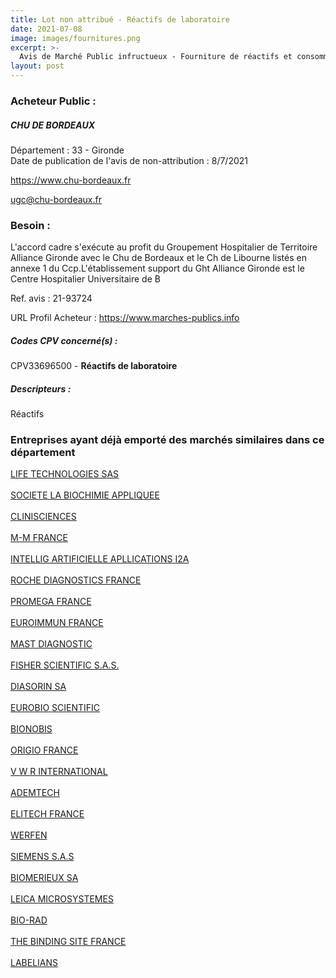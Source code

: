 ```yaml
---
title: Lot non attribué - Réactifs de laboratoire
date: 2021-07-08
image: images/fournitures.png
excerpt: >-
  Avis de Marché Public infructueux - Fourniture de réactifs et consommables pour Anatomopathologie au profit du Ght Alliance de Gironde
layout: post
---
```


### Acheteur Public :
##### CHU DE BORDEAUX
Département : 33 - Gironde<br/>
Date de publication de l'avis de non-attribution : 8/7/2021


https://www.chu-bordeaux.fr

ugc@chu-bordeaux.fr


### Besoin :

L'accord cadre s'exécute au profit du Groupement Hospitalier de Territoire Alliance Gironde avec le Chu de Bordeaux et le Ch de Libourne listés en annexe 1 du Ccp.L'établissement support du Ght Alliance Gironde est le Centre Hospitalier Universitaire de B

Ref. avis : 21-93724

URL Profil Acheteur : https://www.marches-publics.info

##### Codes CPV concerné(s) :
CPV33696500 - **Réactifs de laboratoire** <br/>

##### Descripteurs :
Réactifs <br/>

### Entreprises ayant déjà emporté des marchés similaires dans ce département
<a href="/entreprise-544/siren-303696769">LIFE TECHNOLOGIES SAS</a><br/><br/>
<a href="/entreprise-545/siren-316743095">SOCIETE LA BIOCHIMIE APPLIQUEE</a><br/><br/>
<a href="/entreprise-546/siren-319449765">CLINISCIENCES</a><br/><br/>
<a href="/entreprise-549/siren-342820438">M-M FRANCE</a><br/><br/>
<a href="/entreprise-550/siren-347717118">INTELLIG ARTIFICIELLE APLLICATIONS I2A</a><br/><br/>
<a href="/entreprise-552/siren-380484766">ROCHE DIAGNOSTICS FRANCE</a><br/><br/>
<a href="/entreprise-553/siren-387792138">PROMEGA FRANCE</a><br/><br/>
<a href="/entreprise-553/siren-388341596">EUROIMMUN FRANCE</a><br/><br/>
<a href="/entreprise-554/siren-393642517">MAST DIAGNOSTIC</a><br/><br/>
<a href="/entreprise-555/siren-398827337">FISHER SCIENTIFIC S.A.S.</a><br/><br/>
<a href="/entreprise-556/siren-410392971">DIASORIN SA</a><br/><br/>
<a href="/entreprise-557/siren-414488171">EUROBIO SCIENTIFIC</a><br/><br/>
<a href="/entreprise-557/siren-414655175">BIONOBIS</a><br/><br/>
<a href="/entreprise-557/siren-417650637">ORIGIO FRANCE</a><br/><br/>
<a href="/entreprise-558/siren-421287855">V W R INTERNATIONAL</a><br/><br/>
<a href="/entreprise-559/siren-430421065">ADEMTECH</a><br/><br/>
<a href="/entreprise-563/siren-453250037">ELITECH FRANCE</a><br/><br/>
<a href="/entreprise-572/siren-562010264">WERFEN</a><br/><br/>
<a href="/entreprise-572/siren-562016774">SIEMENS S.A.S</a><br/><br/>
<a href="/entreprise-573/siren-673620399">BIOMERIEUX SA</a><br/><br/>
<a href="/entreprise-573/siren-682025069">LEICA MICROSYSTEMES</a><br/><br/>
<a href="/entreprise-575/siren-789947322">BIO-RAD</a><br/><br/>
<a href="/entreprise-581/siren-851688424">THE BINDING SITE FRANCE</a><br/><br/>
<a href="/entreprise-581/siren-857200885">LABELIANS</a><br/><br/>
